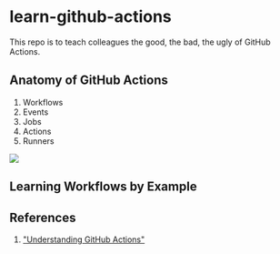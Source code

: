 # learn-github-actions

This repo is to teach colleagues the good, the bad, the ugly of GitHub Actions.

## Anatomy of GitHub Actions

1. Workflows
1. Events
1. Jobs
1. Actions
1. Runners

![](https://docs.github.com/assets/cb-25535/mw-1000/images/help/actions/overview-actions-simple.webp)

## Learning Workflows by Example

## References

1. ["Understanding GitHub Actions"](https://docs.github.com/en/actions/learn-github-actions/understanding-github-actions)
